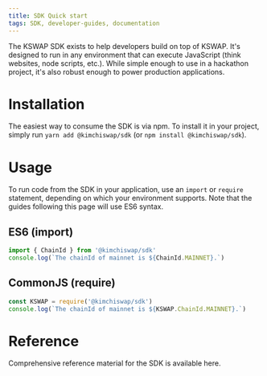 ```yaml
---
title: SDK Quick start
tags: SDK, developer-guides, documentation
---
```


The KSWAP SDK exists to help developers build on top of KSWAP. It's designed to run in any environment that can execute JavaScript (think websites, node scripts, etc.). While simple enough to use in a hackathon project, it's also robust enough to power production applications.

# Installation

The easiest way to consume the SDK is via npm. To install it in your project, simply run `yarn add @kimchiswap/sdk` (or `npm install @kimchiswap/sdk`).

# Usage

To run code from the SDK in your application, use an `import` or `require` statement, depending on which your environment supports. Note that the guides following this page will use ES6 syntax.

## ES6 (import)

```typescript
import { ChainId } from '@kimchiswap/sdk'
console.log(`The chainId of mainnet is ${ChainId.MAINNET}.`)
```

## CommonJS (require)

```typescript
const KSWAP = require('@kimchiswap/sdk')
console.log(`The chainId of mainnet is ${KSWAP.ChainId.MAINNET}.`)
```

# Reference

Comprehensive reference material for the SDK is available <Link to='/docs/v1/SDK/getting-started'>here</Link>.
